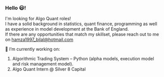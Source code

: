 ### Hello 😃!

I'm looking for Algo Quant roles!  
I have a solid background in statistics, quant finance, programming as well as experience in model development at the Bank of England.  
If there are any opportunities that match my skillset, please reach out to me on hamza1997_bilal@hotmail.com 



🔭 I’m currently working on:
1) Algorithmic Trading System – Python (alpha models, execution model and risk management model).
2) Algo Quant Intern @ Silver 8 Capital
